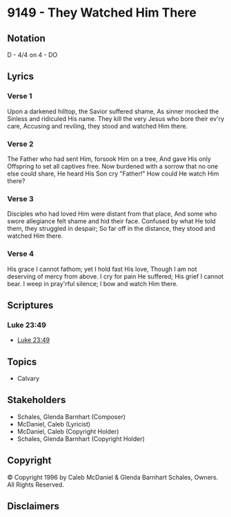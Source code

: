 # 9149 - They Watched Him There

## Notation

D - 4/4 on 4 - DO

## Lyrics

### Verse 1

Upon a darkened hilltop, the Savior suffered shame, As sinner mocked the Sinless and ridiculed His name. They kill the very Jesus who bore their ev'ry care, Accusing and reviling, they stood and watched Him there.

### Verse 2

The Father who had sent Him, forsook Him on a tree, And gave His only Offspring to set all captives free. Now burdened with a sorrow that no one else could share, He heard His Son cry "Father!" How could He watch Him there?

### Verse 3

Disciples who had loved Him were distant from that place, And some who swore allegiance felt shame and hid their face. Confused by what He told them, they struggled in despair; So far off in the distance, they stood and watched Him there.

### Verse 4

His grace I cannot fathom; yet I hold fast His love, Though I am not deserving of mercy from above. I cry for pain He suffered; His grief I cannot bear. I weep in pray'rful silence; I bow and watch Him there.


## Scriptures

### Luke 23:49

- [Luke 23:49](https://www.biblegateway.com/passage/?search=Luke%2023%3A49)


## Topics

- Calvary

## Stakeholders

- Schales, Glenda Barnhart (Composer)
- McDaniel, Caleb (Lyricist)
- McDaniel, Caleb (Copyright Holder)
- Schales, Glenda Barnhart (Copyright Holder)

## Copyright

© Copyright 1996 by Caleb McDaniel & Glenda Barnhart Schales, Owners. All Rights Reserved.


## Disclaimers


